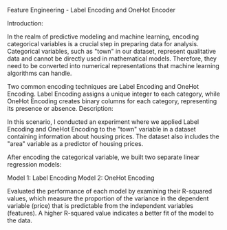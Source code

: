 Feature Engineering -
Label Encoding and OneHot Encoder

Introduction:

In the realm of predictive modeling and machine learning, encoding categorical variables is a crucial step in preparing data for analysis. Categorical variables, such as "town" in our dataset, represent qualitative data and cannot be directly used in mathematical models. Therefore, they need to be converted into numerical representations that machine learning algorithms can handle.

Two common encoding techniques are Label Encoding and OneHot Encoding. Label Encoding assigns a unique integer to each category, while OneHot Encoding creates binary columns for each category, representing its presence or absence. Description:

In this scenario, I conducted an experiment where we applied Label Encoding and OneHot Encoding to the "town" variable in a dataset containing information about housing prices. The dataset also includes the "area" variable as a predictor of housing prices.

After encoding the categorical variable, we built two separate linear regression models:

Model 1: Label Encoding
Model 2: OneHot Encoding

Evaluated the performance of each model by examining their R-squared values, which measure the proportion of the variance in the dependent variable (price) that is predictable from the independent variables (features). A higher R-squared value indicates a better fit of the model to the data.
